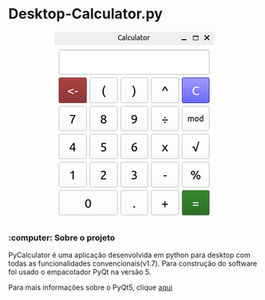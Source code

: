 
# Desktop-Calculator.py
<div align='center'><img src='documentation/mainpicture.png'/><div/>

<div align='left'>
<h3>:computer: Sobre o projeto</h3>
<p>PyCalculator é uma aplicação desenvolvida em python para desktop com todas as funcionalidades convencionais(v1.7). Para construção do software foi usado o empacotador PyQt na versão 5.</p>

Para mais informações sobre o PyQt5, clique [aqui](https://pypi.org/project/PyQt5/)
</div>

